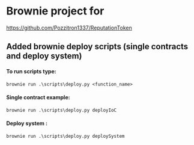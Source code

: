 # Brownie project for
https://github.com/Pozzitron1337/ReputationToken

## Added brownie deploy scripts (single contracts and deploy system)

#### To run scripts type:
```
brownie run .\scripts\deploy.py <function_name>
```
#### Single contract example:
```
brownie run .\scripts\deploy.py deployIoC
```

#### Deploy system :
```
brownie run .\scripts\deploy.py deploySystem
```